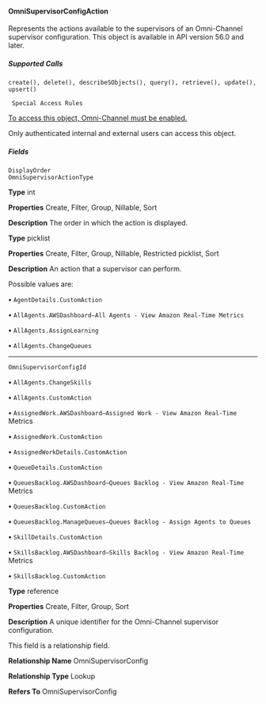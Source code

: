 #### OmniSupervisorConfigAction

Represents the actions available to the supervisors of an Omni-Channel supervisor configuration. This object is available in API version
56.0 and later.

##### Supported Calls
```
create(), delete(), describeSObjects(), query(), retrieve(), update(), upsert()

 Special Access Rules

```
[To access this object, Omni-Channel must be enabled.](https://help.salesforce.com/articleView?id=omnichannel_intro.htm&type=5&language=en_US)

Only authenticated internal and external users can access this object.

##### Fields

```
DisplayOrder
OmniSupervisorActionType

```

**Type**
int

**Properties**
Create, Filter, Group, Nillable, Sort

**Description**
The order in which the action is displayed.

**Type**
picklist

**Properties**
Create, Filter, Group, Nillable, Restricted picklist, Sort

**Description**
An action that a supervisor can perform.

Possible values are:

**•** `AgentDetails.CustomAction`

**•** `AllAgents.AWSDashboard—All Agents - View Amazon Real-Time Metrics`

**•** `AllAgents.AssignLearning`

**•** `AllAgents.ChangeQueues`


-----

```
OmniSupervisorConfigId

```


**•** `AllAgents.ChangeSkills`

**•** `AllAgents.CustomAction`

**•** `AssignedWork.AWSDashboard—Assigned Work - View Amazon Real-Time`
Metrics

**•** `AssignedWork.CustomAction`

**•** `AssignedWorkDetails.CustomAction`

**•** `QueueDetails.CustomAction`

**•** `QueuesBacklog.AWSDashboard—Queues Backlog - View Amazon Real-Time`
Metrics

**•** `QueuesBacklog.CustomAction`

**•** `QueuesBacklog.ManageQueues—Queues Backlog - Assign Agents to Queues`

**•** `SkillDetails.CustomAction`

**•** `SkillsBacklog.AWSDashboard—Skills Backlog - View Amazon Real-Time`
Metrics

**•** `SkillsBacklog.CustomAction`

**Type**
reference

**Properties**
Create, Filter, Group, Sort

**Description**
A unique identifier for the Omni-Channel supervisor configuration.

This field is a relationship field.

**Relationship Name**
OmniSupervisorConfig

**Relationship Type**
Lookup

**Refers To**
OmniSupervisorConfig

